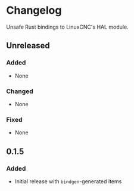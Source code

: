 # Changelog

Unsafe Rust bindings to LinuxCNC's HAL module.

## Unreleased

### Added

- None

### Changed

- None

### Fixed

- None

## 0.1.5

### Added

- Initial release with `bindgen`-generated items

